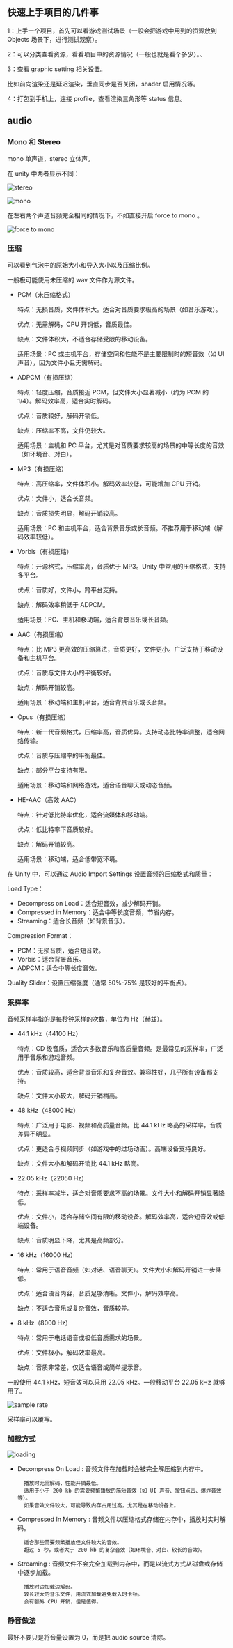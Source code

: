 
## 快速上手项目的几件事

1：上手一个项目，首先可以看游戏测试场景（一般会把游戏中用到的资源放到 Objects 场景下，进行测试观察）。

2：可以分类查看资源，看看项目中的资源情况（一般也就是看个多少）。、

3：查看 graphic setting 相关设置。

比如前向渲染还是延迟渲染，垂直同步是否关闭，shader 启用情况等。

4：打包到手机上，连接 profile，查看渲染三角形等 status 信息。

## audio

### Mono 和 Stereo

mono 单声道，stereo 立体声。

在 unity 中两者显示不同：

![stereo](58ea3f76-7c93-44c8-8937-fae529118f23.png)

![mono](image.png)

在左右两个声道音频完全相同的情况下，不如直接开启 force to mono 。

![force to mono](image-1.png)

### 压缩

可以看到气泡中的原始大小和导入大小以及压缩比例。

一般极可能使用未压缩的 wav 文件作为源文件。

- PCM（未压缩格式）
    
    特点：无损音质，文件体积大。适合对音质要求极高的场景（如音乐游戏）。

    优点：无需解码，CPU 开销低，音质最佳。

    缺点：文件体积大，不适合存储受限的移动设备。

    适用场景：PC 或主机平台，存储空间和性能不是主要限制时的短音效（如 UI 声音），因为文件小且无需解码。

- ADPCM（有损压缩）

    特点：轻度压缩，音质接近 PCM，但文件大小显著减小（约为 PCM 的 1/4）。解码效率高，适合实时解码。

    优点：音质较好，解码开销低。

    缺点：压缩率不高，文件仍较大。

    适用场景：主机和 PC 平台，尤其是对音质要求较高的场景的中等长度的音效（如环境音、对白）。

- MP3（有损压缩）

    特点：高压缩率，文件体积小。解码效率较低，可能增加 CPU 开销。

    优点：文件小，适合长音频。

    缺点：音质损失明显，解码开销较高。

    适用场景：PC 和主机平台，适合背景音乐或长音频。不推荐用于移动端（解码效率较低）。

- Vorbis（有损压缩）

    特点：开源格式，压缩率高，音质优于 MP3。Unity 中常用的压缩格式，支持多平台。

    优点：音质好，文件小，跨平台支持。

    缺点：解码效率稍低于 ADPCM。

    适用场景：PC、主机和移动端，适合背景音乐或长音频。

- AAC（有损压缩）

    特点：比 MP3 更高效的压缩算法，音质更好，文件更小。广泛支持于移动设备和主机平台。

    优点：音质与文件大小的平衡较好。

    缺点：解码开销较高。

    适用场景：移动端和主机平台，适合背景音乐或长音频。

- Opus（有损压缩）

    特点：新一代音频格式，压缩率高，音质优异。支持动态比特率调整，适合网络传输。

    优点：音质与压缩率的平衡最佳。

    缺点：部分平台支持有限。
    
    适用场景：移动端和网络游戏，适合语音聊天或动态音频。

- HE-AAC（高效 AAC）

    特点：针对低比特率优化，适合流媒体和移动端。

    优点：低比特率下音质较好。

    缺点：解码开销较高。

    适用场景：移动端，适合低带宽环境。

在 Unity 中，可以通过 Audio Import Settings 设置音频的压缩格式和质量：

Load Type：
- Decompress on Load：适合短音效，减少解码开销。
- Compressed in Memory：适合中等长度音频，节省内存。
- Streaming：适合长音频（如背景音乐）。

Compression Format：
- PCM：无损音质，适合短音效。
- Vorbis：适合背景音乐。
- ADPCM：适合中等长度音效。

Quality Slider：设置压缩强度（通常 50%-75% 是较好的平衡点）。


### 采样率

音频采样率指的是每秒钟采样的次数，单位为 Hz（赫兹）。

- 44.1 kHz（44100 Hz）

    特点：CD 级音质，适合大多数音乐和高质量音频。是最常见的采样率，广泛用于音乐和游戏音频。

    优点：音质较高，适合背景音乐和复杂音效。兼容性好，几乎所有设备都支持。

    缺点：文件大小较大，解码开销稍高。

- 48 kHz（48000 Hz）

    特点：广泛用于电影、视频和高质量音频。比 44.1 kHz 略高的采样率，音质差异不明显。

    优点：更适合与视频同步（如游戏中的过场动画）。高端设备支持良好。

    缺点：文件大小和解码开销比 44.1 kHz 略高。

- 22.05 kHz（22050 Hz）

    特点：采样率减半，适合对音质要求不高的场景。文件大小和解码开销显著降低。

    优点：文件小，适合存储空间有限的移动设备。解码效率高，适合短音效或低端设备。

    缺点：音质明显下降，尤其是高频部分。

- 16 kHz（16000 Hz）

    特点：常用于语音音频（如对话、语音聊天）。文件大小和解码开销进一步降低。

    优点：适合语音内容，音质足够清晰。文件小，解码效率高。

    缺点：不适合音乐或复杂音效，音质较差。

- 8 kHz（8000 Hz）

    特点：常用于电话语音或极低音质需求的场景。

    优点：文件极小，解码效率最高。

    缺点：音质非常差，仅适合语音或简单提示音。

一般使用 44.1 kHz，短音效可以采用 22.05 kHz。一般移动平台 22.05 kHz 就够用了。

![sample rate](image-2.png)

采样率可以覆写。

### 加载方式

![loading](image-3.png)

- Decompress On Load : 音频文件在加载时会被完全解压缩到内存中。
        
        播放时无需解码，性能开销最低。
        适用于小于 200 kb 的需要频繁播放的简短音效（如 UI 声音、按钮点击、爆炸音效等）。
        如果音效文件较大，可能导致内存占用过高，尤其是在移动设备上。

- Compressed In Memory : 音频文件以压缩格式存储在内存中，播放时实时解码。

        适合那些需要频繁播放但文件较大的音效。
        超过 5 秒，或者大于 200 kb 的复杂音效（如环境音、对白、较长的音效）。

- Streaming : 音频文件不会完全加载到内存中，而是以流式方式从磁盘或存储中逐步加载。

        播放时边加载边解码。
        较长较大的音乐文件，用流式加载避免载入时卡顿。
        会有额外 CPU 开销，但是值得。

### 静音做法

最好不要只是将音量设置为 0，而是把 audio source 清除。